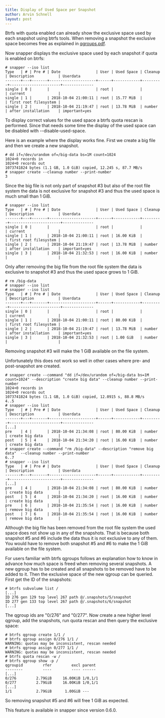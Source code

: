 ```yaml
---
title: Display of Used Space per Snapshot
author: Arvin Schnell
layout: post
---
```


Btrfs with quota enabled can already show the exclusive space used by
each snapshot using btrfs tools. When removing a snapshot the
exclusive space becomes free as explained in
[qgroups.pdf](http://sensille.com/qgroups.pdf).

Now snapper displays the exclusive space used by each snapshot if
quota is enabled on btrfs:

~~~
# snapper --iso list
Type   | # | Pre # | Date                | User | Used Space | Cleanup | Description           | Userdata     
-------+---+-------+---------------------+------+------------+---------+-----------------------+--------------
single | 0 |       |                     | root |            |         | current               |              
single | 1 |       | 2018-10-04 21:00:11 | root | 15.77 MiB  |         | first root filesystem |              
single | 2 |       | 2018-10-04 21:19:47 | root | 13.78 MiB  | number  | after installation    | important=yes
~~~

To display correct values for the used space a btrfs quota rescan is
performed. Since that needs some time the display of the used space
can be disabled with --disable-used-space.

Here is an example where the display works fine. First we create a big
file and then we create a new snapshot.

~~~
# dd if=/dev/urandom of=/big-data bs=1M count=1024
1024+0 records in
1024+0 records out
1073741824 bytes (1.1 GB, 1.0 GiB) copied, 12.245 s, 87.7 MB/s
# snapper create --cleanup number --print-number
3
~~~

Since the big file is not only part of snapshot #3 but also of the
root file system the data is not exclusive for snapshot #3 and thus
the used space is much small than 1 GiB.

~~~
# snapper --iso list
Type   | # | Pre # | Date                | User | Used Space | Cleanup | Description           | Userdata     
-------+---+-------+---------------------+------+------------+---------+-----------------------+--------------
single | 0 |       |                     | root |            |         | current               |              
single | 1 |       | 2018-10-04 21:00:11 | root | 16.00 KiB  |         | first root filesystem |              
single | 2 |       | 2018-10-04 21:19:47 | root | 13.78 MiB  | number  | after installation    | important=yes
single | 3 |       | 2018-10-04 21:32:53 | root | 16.00 KiB  | number  |                       |              
~~~

Only after removing the big file from the root file system the data is
exclusive to snapshot #3 and thus the used space grows to 1 GiB.

~~~
# rm /big-data
# snapper --iso list
# snapper --iso list
Type   | # | Pre # | Date                | User | Used Space | Cleanup | Description           | Userdata     
-------+---+-------+---------------------+------+------------+---------+-----------------------+--------------
single | 0 |       |                     | root |            |         | current               |              
single | 1 |       | 2018-10-04 21:00:11 | root | 80.00 KiB  |         | first root filesystem |              
single | 2 |       | 2018-10-04 21:19:47 | root | 13.78 MiB  | number  | after installation    | important=yes
single | 3 |       | 2018-10-04 21:32:53 | root | 1.00 GiB   | number  |                       |              
~~~

Removing snapshot #3 will make the 1 GiB available on the file system.

Unfortunately this does not work so well in other cases where pre- and
post-snapshot are created.

~~~
# snapper create --command "dd if=/dev/urandom of=/big-data bs=1M count=1024" --description "create big data" --cleanup number --print-number
1024+0 records in
1024+0 records out
1073741824 bytes (1.1 GB, 1.0 GiB) copied, 12.0915 s, 88.8 MB/s
4..5
# snapper --iso list
Type   | # | Pre # | Date                | User | Used Space | Cleanup | Description           | Userdata     
-------+---+-------+---------------------+------+------------+---------+-----------------------+--------------
[...]
pre    | 4 |       | 2018-10-04 21:34:08 | root | 80.00 KiB  | number  | create big data       |              
post   | 5 | 4     | 2018-10-04 21:34:20 | root | 16.00 KiB  | number  | create big data       |              
# snapper create --command "rm /big-data" --description "remove big data"  --cleanup number --print-number
6..7
# snapper --iso list
Type   | # | Pre # | Date                | User | Used Space | Cleanup | Description           | Userdata     
-------+---+-------+---------------------+------+------------+---------+-----------------------+--------------
[...]
pre    | 4 |       | 2018-10-04 21:34:08 | root | 80.00 KiB  | number  | create big data       |              
post   | 5 | 4     | 2018-10-04 21:34:20 | root | 16.00 KiB  | number  | create big data       |              
pre    | 6 |       | 2018-10-04 21:35:54 | root | 16.00 KiB  | number  | remove big data       |              
post   | 7 | 6     | 2018-10-04 21:35:54 | root | 16.00 KiB  | number  | remove big data       |              
~~~

Although the big file has been removed from the root file system the
used space does not show up in any of the snapshots. That is because
both snapshot #5 and #6 include the data thus it is not exclusive to
any of them. You would have to remove both snapshot #5 and #6 to make
the 1 GiB available on the file system.

For users familiar with btrfs qgroups follows an explanation how to
know in advance how much space is freed when removing several
snapshots. A new qgroup has to be created and all snapshots to be
removed have to be added to it. Then the exclusive space of the new
qgroup can be queried. First get the ID of the snapshots:

~~~
# btrfs subvolume list /
[...]
ID 276 gen 129 top level 267 path @/.snapshots/5/snapshot
ID 277 gen 133 top level 267 path @/.snapshots/6/snapshot
[...]
~~~

The qgroup ids are "0/276" and "0/277". Now create a new higher level
qgroup, add the snapshots, run quota rescan and then query the
exclusive space:

~~~
# btrfs qgroup create 1/1 /
# btrfs qgroup assign 0/276 1/1 /
WARNING: quotas may be inconsistent, rescan needed
# btrfs qgroup assign 0/277 1/1 /
WARNING: quotas may be inconsistent, rescan needed
# btrfs quota rescan -w /
# btrfs qgroup show -p /
qgroupid         rfer         excl parent  
--------         ----         ---- ------  
[...]
0/276         2.79GiB     16.00KiB 1/0,1/1 
0/277         2.79GiB     16.00KiB 1/0,1/1 
[...]
1/1           2.79GiB      1.00GiB ---     
~~~

So removing snapshot #5 and #6 will free 1 GiB as expected.

This feature is available in snapper since version 0.6.0.
